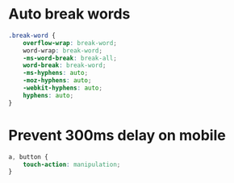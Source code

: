 # Auto break words

```css
.break-word {
    overflow-wrap: break-word;
    word-wrap: break-word;
    -ms-word-break: break-all;
    word-break: break-word;
    -ms-hyphens: auto;
    -moz-hyphens: auto;
    -webkit-hyphens: auto;
    hyphens: auto;
}
```

# Prevent 300ms delay on mobile

```css
a, button {
    touch-action: manipulation;
}
```
